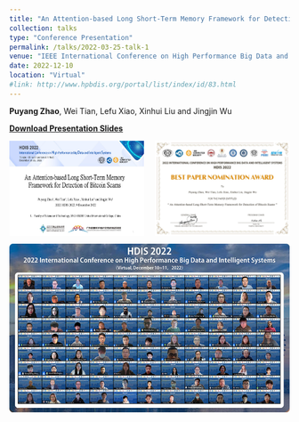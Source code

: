 ```yaml
---
title: "An Attention-based Long Short-Term Memory Framework for Detection of Bitcoin Scams."
collection: talks
type: "Conference Presentation"
permalink: /talks/2022-03-25-talk-1
venue: "IEEE International Conference on High Performance Big Data and Intelligent Systems 2022"
date: 2022-12-10
location: "Virtual"
#link: http://www.hpbdis.org/portal/list/index/id/83.html
---
```


**Puyang Zhao**, Wei Tian, Lefu Xiao, Xinhui Liu and Jingjin Wu

**[Download Presentation Slides](/files/Ponzi.pptx)**

<div style="display:flex; justify-content:space-between;">
  <img src="/images/ppt-first-slide.jpg" alt="First Slide of Presentation" style="width:48%;">
  <img src="/images/bp.png" alt="Best Paper Nomination Award" style="width:48%;">
</div>

![Group Photo](/images/hdis2022.jpg)
